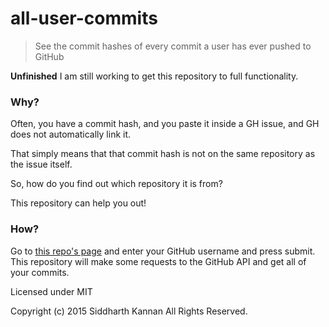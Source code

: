 # all-user-commits

> See the commit hashes of every commit a user has ever pushed to GitHub

**Unfinished** I am still working to get this repository to full functionality.

### Why?

Often, you have a commit hash, and you paste it inside a GH issue, and GH does not automatically link it.

That simply means that that commit hash is not on the same repository as the issue itself.

So, how do you find out which repository it is from?

This repository can help you out!

### How?

Go to [this repo's page](http://icyflame.github.io/all-user-commits/) and enter your GitHub username
and press submit. This repository will make some requests to the GitHub API and get all of your commits.

Licensed under MIT

Copyright (c) 2015 Siddharth Kannan All Rights Reserved.
